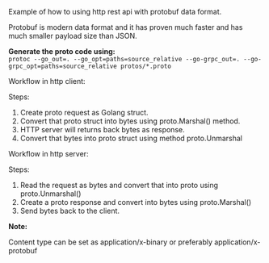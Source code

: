 Example of how to using http rest api with protobuf data format. 
 
Protobuf is modern data format and it has proven much faster and has much smaller payload size than JSON. 
  
<b>Generate the proto code using:</b>  
```protoc --go_out=. --go_opt=paths=source_relative --go-grpc_out=. --go-grpc_opt=paths=source_relative protos/*.proto```   

Workflow in http client: 

 Steps: 
 1) Create proto request as Golang struct.
 2) Convert that proto struct into bytes using proto.Marshal() method.
 3) HTTP server will returns back bytes as response.
 4) Convert that bytes into proto struct using method proto.Unmarshal
 
 Workflow in http server: 
 
 Steps:
 1) Read the request as bytes and convert that into proto using proto.Unmarshal()
 2) Create a proto response and convert into bytes using proto.Marshal()
 3) Send bytes back to the client.
 
 <b>Note:</b> 
 
 Content type can be set as application/x-binary or preferably application/x-protobuf
 
 